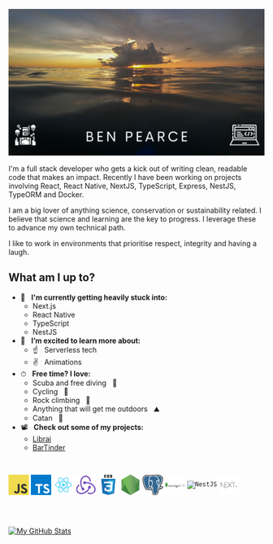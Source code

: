 ![Ben Pearce Logo](./BenPearce.png)

I'm a full stack developer who gets a kick out of writing clean, readable code that makes an impact. Recently I have been working on projects involving React, React Native, NextJS, TypeScript, Express, NestJS, TypeORM and Docker.

I am a big lover of anything science, conservation or sustainability related. I believe that science and learning are the key to progress. I leverage these to advance my own technical path.

I like to work in environments that prioritise respect, integrity and having a laugh.

## What am I up to?

- 🔭 &nbsp; **I'm currently getting heavily stuck into:**
  - Next.js
  - React Native
  - TypeScript
  - NestJS
- 🌱 &nbsp; **I’m excited to learn more about:**
  - ☝️ &nbsp; Serverless tech
  - ✌️ &nbsp; Animations
- ⏱ &nbsp; **Free time? I love:**
  - Scuba and free diving &nbsp; 🤿
  - Cycling &nbsp; 🚴
  - Rock climbing &nbsp; 🧗
  - Anything that will get me outdoors &nbsp; ⛰
  - Catan &nbsp; 🎲
- 📽 &nbsp; **Check out some of my projects:**
  - [Librai](https://github.com/geroalexander/librai)
  - [BarTinder](https://github.com/IB3N/BarTinder)

<br/>

<code><img height="40" align="center" alt="Javascript" src="https://raw.githubusercontent.com/github/explore/80688e429a7d4ef2fca1e82350fe8e3517d3494d/topics/javascript/javascript.png"></code>
<code><img height="40" align="center" alt="Typescript" src="https://raw.githubusercontent.com/github/explore/80688e429a7d4ef2fca1e82350fe8e3517d3494d/topics/typescript/typescript.png"></code>
<code><img height="40" align="center" alt="React" src="https://raw.githubusercontent.com/github/explore/80688e429a7d4ef2fca1e82350fe8e3517d3494d/topics/react/react.png"></code>
<code><img height="40" align="center" alt="Redux" src="https://raw.githubusercontent.com/github/explore/80688e429a7d4ef2fca1e82350fe8e3517d3494d/topics/redux/redux.png"></code>
<code><img height="40" align="center" alt="CSS" src="https://raw.githubusercontent.com/github/explore/80688e429a7d4ef2fca1e82350fe8e3517d3494d/topics/css/css.png"></code>
<code><img height="40" align="center" alt="nodeJs" src="https://raw.githubusercontent.com/github/explore/80688e429a7d4ef2fca1e82350fe8e3517d3494d/topics/nodejs/nodejs.png"></code>
<code><img height="40" align="center" alt="postgresql" src="https://raw.githubusercontent.com/github/explore/80688e429a7d4ef2fca1e82350fe8e3517d3494d/topics/postgresql/postgresql.png"></code>
<code><img height="40" align="center" alt="MongoDB" src="https://raw.githubusercontent.com/github/explore/80688e429a7d4ef2fca1e82350fe8e3517d3494d/topics/mongodb/mongodb.png"></code>
<code><img height="40" align="center" alt="NestJS" src="https://raw.githubusercontent.com/nimasfl/nestjs-
icons/master/nest-.svg"></code>
<code><img height="40" align="center" alt="NextJS" src="https://raw.githubusercontent.com/github/explore/28b02bbc9ad9f7a503c43775aebeb515dc2da5fc/topics/nextjs/nextjs.png"></code>

<br/>
<br/>

[![My GitHub Stats](https://github-readme-stats.vercel.app/api/?username=IB3N&count_private=true&theme=tokyonight&showicons=true)]()

<!--
**IB3N/IB3N** is a ✨ _special_ ✨ repository because its `README.md` (this file) appears on your GitHub profile.

Here are some ideas to get you started:

- 🔭 I’m currently working on ...
- 🌱 I’m currently learning ...
- 👯 I’m looking to collaborate on ...
- 🤔 I’m looking for help with ...
- 💬 Ask me about ...
- 📫 How to reach me: ...
- 😄 Pronouns: ...
- ⚡ Fun fact: ...
-->
